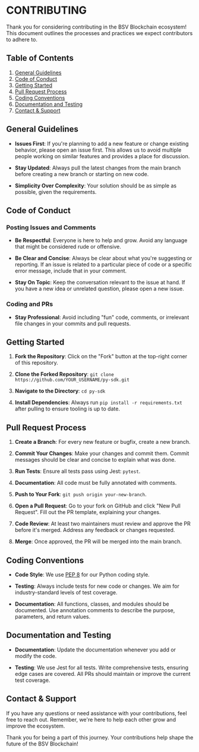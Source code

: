 # CONTRIBUTING

Thank you for considering contributing in the BSV Blockchain ecosystem! This document outlines the processes and practices we expect contributors to adhere to.

## Table of Contents

1. [General Guidelines](#general-guidelines)
2. [Code of Conduct](#code-of-conduct)
3. [Getting Started](#getting-started)
4. [Pull Request Process](#pull-request-process)
5. [Coding Conventions](#coding-conventions)
6. [Documentation and Testing](#documentation-and-testing)
7. [Contact & Support](#contact--support)

## General Guidelines

- **Issues First**: If you're planning to add a new feature or change existing behavior, please open an issue first. This allows us to avoid multiple people working on similar features and provides a place for discussion.
  
- **Stay Updated**: Always pull the latest changes from the main branch before creating a new branch or starting on new code.
  
- **Simplicity Over Complexity**: Your solution should be as simple as possible, given the requirements.

## Code of Conduct

### Posting Issues and Comments

- **Be Respectful**: Everyone is here to help and grow. Avoid any language that might be considered rude or offensive.
  
- **Be Clear and Concise**: Always be clear about what you're suggesting or reporting. If an issue is related to a particular piece of code or a specific error message, include that in your comment.
  
- **Stay On Topic**: Keep the conversation relevant to the issue at hand. If you have a new idea or unrelated question, please open a new issue.

### Coding and PRs

- **Stay Professional**: Avoid including "fun" code, comments, or irrelevant file changes in your commits and pull requests.

## Getting Started

1. **Fork the Repository**: Click on the "Fork" button at the top-right corner of this repository.
  
2. **Clone the Forked Repository**: `git clone https://github.com/YOUR_USERNAME/py-sdk.git`

3. **Navigate to the Directory**: `cd py-sdk`

4. **Install Dependencies**: Always run `pip install -r requirements.txt` after pulling to ensure tooling is up to date.

## Pull Request Process

1. **Create a Branch**: For every new feature or bugfix, create a new branch.
  
2. **Commit Your Changes**: Make your changes and commit them. Commit messages should be clear and concise to explain what was done.
  
3. **Run Tests**: Ensure all tests pass using Jest: `pytest`.
  
4. **Documentation**: All code must be fully annotated with comments.

5. **Push to Your Fork**: `git push origin your-new-branch`.
  
6. **Open a Pull Request**: Go to your fork on GitHub and click "New Pull Request". Fill out the PR template, explaining your changes.
  
7. **Code Review**: At least two maintainers must review and approve the PR before it's merged. Address any feedback or changes requested.
  
8. **Merge**: Once approved, the PR will be merged into the main branch.

## Coding Conventions

- **Code Style**: We use [PEP 8](https://peps.python.org/pep-0008/) for our Python coding style.

- **Testing**: Always include tests for new code or changes. We aim for industry-standard levels of test coverage.
  
- **Documentation**: All functions, classes, and modules should be documented. Use annotation comments to describe the purpose, parameters, and return values.

## Documentation and Testing

- **Documentation**: Update the documentation whenever you add or modify the code.
  
- **Testing**: We use Jest for all tests. Write comprehensive tests, ensuring edge cases are covered. All PRs should maintain or improve the current test coverage.

## Contact & Support

If you have any questions or need assistance with your contributions, feel free to reach out. Remember, we're here to help each other grow and improve the ecosystem.

Thank you for being a part of this journey. Your contributions help shape the future of the BSV Blockchain!
